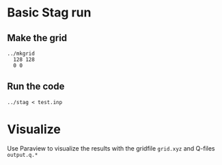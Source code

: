 # Basic Stag run

## Make the grid

    ../mkgrid
      128 128
      0 0

## Run the code

    ../stag < test.inp

# Visualize

Use Paraview to visualize the results with the gridfile `grid.xyz`
and Q-files `output.q.*`
